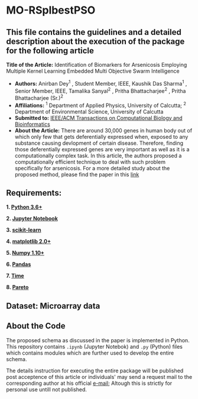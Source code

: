 
# MO-RSplbestPSO

## This file contains the guidelines and a detailed description about the execution of the package for the following article

**Title of the Article:** Identification of Biomarkers for Arsenicosis Employing Multiple Kernel Learning Embedded Multi Objective Swarm Intelligence
- **Authors:** Anirban Dey<sup>1</sup> , Student Member, IEEE, Kaushik Das Sharma<sup>1</sup>  , Senior Member, IEEE, Tamalika Sanyal<sup>2</sup>  , Pritha Bhattacharjee<sup>2</sup>  , Pritha Bhattacharjee (Sr.)<sup>2</sup> 
- **Affiliations:**  <sup>1</sup> Department of Applied Physics, University of Calcutta; <sup>2</sup> Department of Environmental Science, University of Calcutta 
- **Submitted to:** [IEEE/ACM Transactions on Computational Biology and Bioinformatics](https://www.computer.org/csdl/journal/tb)
- **About the Article:** There are around 30,000 genes in human body out of which only few that gets deferentially expressed when, exposed to any substance causing devlopment of certain disease. Therefore, finding those deferentially expressed genes are very important as well as it is a computationally complex task. In this article, the authors proposed a computationally efficient technique to deal with such problem specifically for arsenicosis. For a more detailed study about the proposed method, please find the paper in this [link](https://github.com/Anirban95/MO-RSplbestPSO)


## Requirements:

**1. [Python 3.6+](https://www.python.org/downloads/release/python-2713/)**

**2. [Jupyter Notebook](https://jupyter.org/)**

**3. [scikit-learn](https://scikit-learn.org/stable/install.html)**

**4. [matplotlib 2.0+](https://matplotlib.org/users/installing.html)**

**5. [Numpy 1.10+](https://pypi.org/project/numpy/)**

**6. [Pandas](https://pandas.pydata.org/)**

**7. [Time](https://docs.python.org/3/library/time.html)**

**8. [Pareto](https://pypi.org/project/pareto/)**




## Dataset: Microarray data 


## About the Code

The proposed schema as discussed in the paper is implemented in Python. This repository contains `.ipynb` (Jupyter Notebok) and `.py` (Python) files which contains modules which are further used to develop the entire schema.   

The details instruction for executing the entire package will be published post acceptence of this article or individuals' may send a request mail to the corresponding author at his official [e-mail](mailto:adaphy_rs@caluniv.ac.in); Altough this is strictly for personal use untill not published.  




